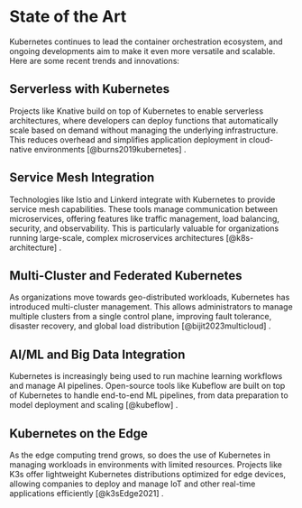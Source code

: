 # State of the Art

Kubernetes continues to lead the container orchestration ecosystem, and ongoing
developments aim to make it even more versatile and scalable. Here are some recent
trends and innovations:

## Serverless with Kubernetes

Projects like Knative build on top of Kubernetes to enable serverless architectures,
where developers can deploy functions that automatically scale based on demand
without managing the underlying infrastructure. This reduces overhead and simplifies
application deployment in cloud-native environments [@burns2019kubernetes] .

## Service Mesh Integration

Technologies like Istio and Linkerd integrate with Kubernetes to provide service mesh
capabilities. These tools manage communication between microservices, offering
features like traffic management, load balancing, security, and observability. This
is particularly valuable for organizations running large-scale, complex microservices
architectures [@k8s-architecture] .

## Multi-Cluster and Federated Kubernetes

As organizations move towards geo-distributed workloads, Kubernetes has introduced
multi-cluster management. This allows administrators to manage multiple clusters from
a single control plane, improving fault tolerance, disaster recovery, and global load
distribution [@bijit2023multicloud] .

## AI/ML and Big Data Integration

Kubernetes is increasingly being used to run machine learning workflows and manage AI
pipelines. Open-source tools like Kubeflow are built on top of Kubernetes to handle
end-to-end ML pipelines, from data preparation to model deployment and scaling
[@kubeflow] .

## Kubernetes on the Edge

As the edge computing trend grows, so does the use of Kubernetes in managing
workloads in environments with limited resources. Projects like K3s offer lightweight
Kubernetes distributions optimized for edge devices, allowing companies to deploy and
manage IoT and other real-time applications efficiently [@k3sEdge2021] .
